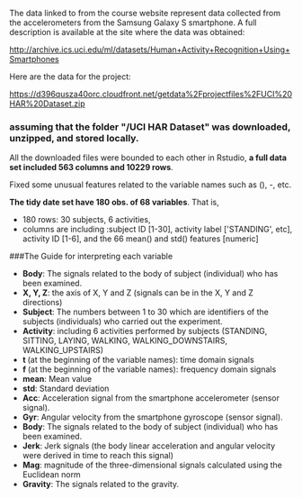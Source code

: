 The data linked to from the course website represent data collected from the accelerometers from the Samsung Galaxy S smartphone. A full description is available at the site where the data was obtained: 

http://archive.ics.uci.edu/ml/datasets/Human+Activity+Recognition+Using+Smartphones 

Here are the data for the project: 

https://d396qusza40orc.cloudfront.net/getdata%2Fprojectfiles%2FUCI%20HAR%20Dataset.zip 

### assuming that the folder "/UCI HAR Dataset" was downloaded, unzipped, and stored locally.

All the downloaded files were bounded to each other in Rstudio,  <strong> a full data set included 563 columns and 10229 rows</strong>. 

Fixed some unusual features related to the variable names such as (), -, etc. 

<strong>The tidy date set have 180 obs. of 68 variables</strong>. That is, 
* 180 rows: 30 subjects, 6 activities,
* columns are including :subject ID [1-30], activity label ['STANDING', etc], activity ID [1-6], and the 66 mean() and std() features [numeric]

###The Guide for interpreting each variable
* <strong>Body</strong>: The signals related to the body of subject (individual) who has been examined.
* <strong>X, Y, Z</strong>: the axis of X, Y and Z (signals can be in the X, Y and Z directions)
* <strong>Subject</strong>: The numbers between 1 to 30 which are identifiers of the subjects (individuals) who carried out the experiment.
* <strong>Activity</strong>: including 6 activities performed by subjects (STANDING, SITTING, LAYING, WALKING, WALKING_DOWNSTAIRS, WALKING_UPSTAIRS)
* <strong>t </strong>(at the beginning of the variable names): time domain signals
* <strong>f </strong>(at the beginning of the variable names): frequency domain signals
* <strong>mean</strong>: Mean value
* <strong>std</strong>: Standard deviation
* <strong>Acc</strong>: Acceleration signal from the smartphone accelerometer (sensor signal).
* <strong>Gyr</strong>: Angular velocity from the smartphone gyroscope (sensor signal).
* <strong>Body</strong>: The signals related to the body of subject (individual) who has been examined.
* <strong>Jerk</strong>: Jerk signals (the body linear acceleration and angular velocity were derived in time to reach this signal)
* <strong>Mag</strong>: magnitude of the three-dimensional signals calculated using the Euclidean norm
* <strong>Gravity</strong>: The signals related to the gravity.
